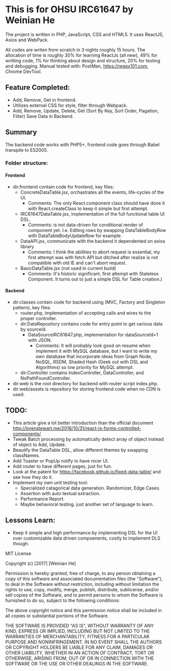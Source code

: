 # This is for OHSU IRC61647 by Weinian He
The project is written in PHP, JavaScript, CSS and HTML5. It uses ReactJS, Axios and WebPack.

All codes are writen from scratch in 3 nights roughly 15 hours. The allocation of time is roughly 30% for learning ReactJs (all new), 49% for writting code, 1% for thinking about design and structure, 20% for testing and debugging.  Manual tested with: PostMan, https://regex101.com, Chrome DevTool. 

## Feature Completed:
- Add, Remove, Get in frontend.
- Utilizes external CSS for style, filter through Webpack.
- Add, Remove, Update, Delete, Get (Sort By Key, Sort Order, Pagation, Filter) Save Data in Backend.

## Summary

The backend code works with PHP5+, frontend code goes through Babel transpile to ES2005.

### Folder structure:
#### Frontend
- dir:frontend contain code for frontend, key files:
  - ConcreteDataTable.jsx, orchastrates all the events, life-cycles of the UI. 
    - Comments: The only React.component class should have done it with React.createClass to keep it simple but first attempt.
  - IRC61647DataTable.jsx, implementation of  the full functional table UI DSL. 
    - Comments: is not data-driven for conditional render of component yet. I.e. Editing rows by swapping DataTableBodyRow with DataTableBodyUpdateRow for example. 
  - DataAPI.jsx, communicate with the backend it dependented on axios library 
    - Comments: I think the abilities to abort request is essential, my first attempt was with fetch API but ditched after realize is not compatible with old IE and can't abort request.
  - BasicDataTable.jsx (not used in current build) 
    - Comments: It's historic significant, first attempt with Stateless Component. It turns out to just a simple DSL for Table creation.)
    
#### Backend
- dir:classes contain code for backend using (MVC, Factory and Singleton pattern), key files:
  - router.php, implementation of accepting calls and wires to the proper controller.
  - dir:DataRepository contains code for entry point to get various data by sourceId.
    - DataSourceIRC61647.php, implementation for dataSourceId=1 with JSON.
      - Comments: It will probably look good on resume when implement it with MySQL database, but I want to write my own database that incorporate ideas from Graph Node, NoSQL, RSDM, Shaded Hash (Geek out with DSL and Algorithms) so low priority for MySQL attempt.
  - dir:Controller contains IndexController, DataController, and NoPathFoundController. 
- dir:web is the root directory for backend with router script index.php.
- dir:web/assets is repository for storing frontend code when no CDN is used. 

## TODO:
- This article give a lot better introduction than the official document http://lorenstewart.me/2016/10/31/react-js-forms-controlled-components/
- Tweak Batch processing by automatically detect array of object instead of object to Add, Update.
- Beautify the DataTable DSL, allow different themes by swapping classNames. 
- Add Toaster or PopUp notify to have nicer UI. 
- Add router to have different pages, just for fun.
- Look at the patent for https://facebook.github.io/fixed-data-table/ and see how they do it.
- Implement my own unit testing tool:
  - Specialized catagorical data generation. Randomizer, Edge Cases.
  - Assertion with auto textual extraction.
  - Performance Report.
  - Maybe behavioral testing. just another set of language to learn.
  
## Lessons Learn:
- Keep it simple and high performance by implementing DSL for the UI over customizable data driven compoenents, costly to implement DLS though.




MIT License

Copyright (c) [2017] [Weinian He]

Permission is hereby granted, free of charge, to any person obtaining a copy
of this software and associated documentation files (the "Software"), to deal
in the Software without restriction, including without limitation the rights
to use, copy, modify, merge, publish, distribute, sublicense, and/or sell
copies of the Software, and to permit persons to whom the Software is
furnished to do so, subject to the following conditions:

The above copyright notice and this permission notice shall be included in all
copies or substantial portions of the Software.

THE SOFTWARE IS PROVIDED "AS IS", WITHOUT WARRANTY OF ANY KIND, EXPRESS OR
IMPLIED, INCLUDING BUT NOT LIMITED TO THE WARRANTIES OF MERCHANTABILITY,
FITNESS FOR A PARTICULAR PURPOSE AND NONINFRINGEMENT. IN NO EVENT SHALL THE
AUTHORS OR COPYRIGHT HOLDERS BE LIABLE FOR ANY CLAIM, DAMAGES OR OTHER
LIABILITY, WHETHER IN AN ACTION OF CONTRACT, TORT OR OTHERWISE, ARISING FROM,
OUT OF OR IN CONNECTION WITH THE SOFTWARE OR THE USE OR OTHER DEALINGS IN THE
SOFTWARE.
